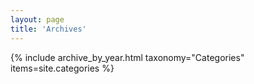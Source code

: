 ```yaml
---
layout: page
title: 'Archives'
---
```


{% include archive_by_year.html taxonomy="Categories" items=site.categories %}
